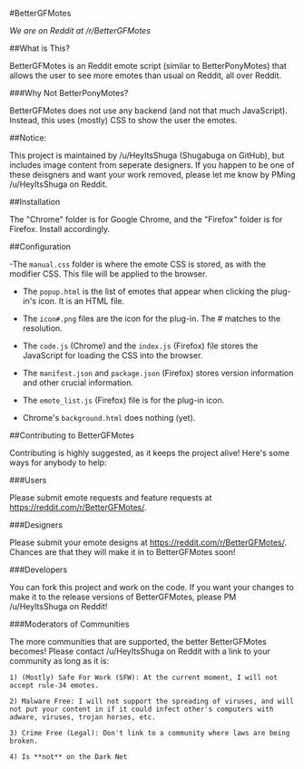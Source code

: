 #BetterGFMotes

*We are on Reddit at /r/BetterGFMotes*

##What is This?

BetterGFMotes is an Reddit emote script (similar to BetterPonyMotes) that allows the user to see more emotes than usual on Reddit, all over Reddit.

###Why Not BetterPonyMotes?

BetterGFMotes does not use any backend (and not that much JavaScript). Instead, this uses (mostly) CSS to show the user the emotes.

##Notice:

This project is maintained by /u/HeyItsShuga (Shugabuga on GitHub), but includes image content from seperate designers. If you happen to be one of these deisgners and want your work removed, please let me know by PMing /u/HeyItsShuga on Reddit. 

##Installation

The "Chrome" folder is for Google Chrome, and the "Firefox" folder is for Firefox. Install accordingly.

##Configuration

-The `manual.css` folder is where the emote CSS is stored, as with the modifier CSS. This file will be applied to the browser.

- The `popup.html` is the list of emotes that appear when clicking the plug-in's icon. It is an HTML file.

- The `icon#.png` files are the icon for the plug-in. The # matches to the resolution.

- The `code.js` (Chrome) and the `index.js` (Firefox) file stores the JavaScript for loading the CSS into the browser.

- The `manifest.json` and `package.json` (Firefox) stores version information and other crucial information.

- The `emote_list.js` (Firefox) file is for the plug-in icon.

- Chrome's `background.html` does nothing (yet).

##Contributing to BetterGFMotes

Contributing is highly suggested, as it keeps the project alive! Here's some ways for anybody to help:

###Users

Please submit emote requests and feature requests at https://reddit.com/r/BetterGFMotes/.

###Designers

Please submit your emote designs at https://reddit.com/r/BetterGFMotes/. Chances are that they will make it in to BetterGFMotes soon!

###Developers

You can fork this project and work on the code. If you want your changes to make it to the release versions of BetterGFMotes, please PM /u/HeyItsShuga on Reddit!

###Moderators of Communities

The more communities that are supported, the better BetterGFMotes becomes! Please contact /u/HeyItsShuga on Reddit with a link to your community as long as it is:

    1) (Mostly) Safe For Work (SFW): At the current moment, I will not accept rule-34 emotes.

    2) Malware Free: I will not support the spreading of viruses, and will not put your content in if it could infect other's computers with adware, viruses, trojan horses, etc.

    3) Crime Free (Legal): Don't link to a community where laws are being broken.

    4) Is **not** on the Dark Net